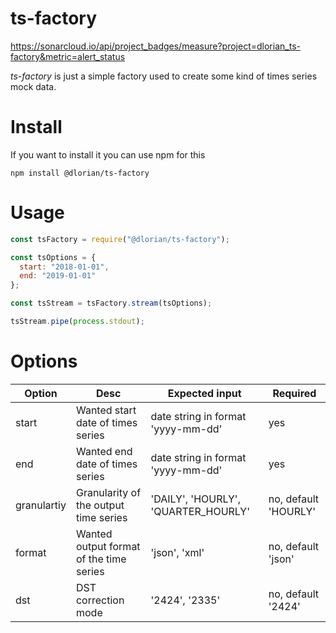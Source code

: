 # ts-factory

https://sonarcloud.io/api/project_badges/measure?project=dlorian_ts-factory&metric=alert_status

*ts-factory* is just a simple factory used to create some kind of times series mock data.

# Install
 If you want to install it you can use npm for this
 ```
 npm install @dlorian/ts-factory
 ```
 
# Usage
```js
const tsFactory = require("@dlorian/ts-factory");

const tsOptions = {
  start: "2018-01-01",
  end: "2019-01-01"
};

const tsStream = tsFactory.stream(tsOptions);

tsStream.pipe(process.stdout);
```

# Options

Option | Desc | Expected input | Required
------ | ------------- | ------------- | -------------
start  | Wanted start date of times series | date string in format 'yyyy-mm-dd' | yes
end    |  Wanted end date of times series  | date string in format 'yyyy-mm-dd' | yes
granulartiy | Granularity of the output time series | 'DAILY', 'HOURLY', 'QUARTER_HOURLY' | no, default 'HOURLY' 
format | Wanted output format of the time series | 'json', 'xml' | no, default 'json' 
dst    | DST correction mode | '2424', '2335' | no, default '2424'
